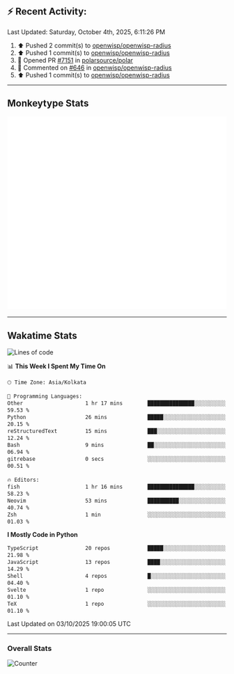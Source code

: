 ## :zap: Recent Activity:
<!--RECENT_ACTIVITY:last_update-->
Last Updated: Saturday, October 4th, 2025, 6:11:26 PM
<!--RECENT_ACTIVITY:last_update_end-->
<!--RECENT_ACTIVITY:start-->
1. ⬆️ Pushed 2 commit(s) to [openwisp/openwisp-radius](https://github.com/openwisp/openwisp-radius)<br>
2. ⬆️ Pushed 1 commit(s) to [openwisp/openwisp-radius](https://github.com/openwisp/openwisp-radius)<br>
3. 💪 Opened PR [#7151](https://github.com/polarsource/polar/pull/7151) in [polarsource/polar](https://github.com/polarsource/polar)<br>
4. 💬 Commented on [#646](https://github.com/openwisp/openwisp-radius/pull/646#discussion_r2400619569) in [openwisp/openwisp-radius](https://github.com/openwisp/openwisp-radius)<br>
5. ⬆️ Pushed 1 commit(s) to [openwisp/openwisp-radius](https://github.com/openwisp/openwisp-radius)<br>
<!--RECENT_ACTIVITY:end-->

---

## Monkeytype Stats
<a href="https://monkeytype.com/profile/dhanus">
  <img src="https://raw.githubusercontent.com/Dhanus3133/Dhanus3133/monkeytype/monkeytype-lb.svg" alt="Monkeytype Profile" />
</a>

---

## Wakatime Stats
<!--START_SECTION:waka-->
![Lines of code](https://img.shields.io/badge/From%20Hello%20World%20I%27ve%20Written-5.0%20million%20lines%20of%20code-blue)

📊 **This Week I Spent My Time On** 

```text
🕑︎ Time Zone: Asia/Kolkata

💬 Programming Languages: 
Other                    1 hr 17 mins        ███████████████░░░░░░░░░░   59.53 % 
Python                   26 mins             █████░░░░░░░░░░░░░░░░░░░░   20.15 % 
reStructuredText         15 mins             ███░░░░░░░░░░░░░░░░░░░░░░   12.24 % 
Bash                     9 mins              ██░░░░░░░░░░░░░░░░░░░░░░░   06.94 % 
gitrebase                0 secs              ░░░░░░░░░░░░░░░░░░░░░░░░░   00.51 % 

🔥 Editors: 
fish                     1 hr 16 mins        ███████████████░░░░░░░░░░   58.23 % 
Neovim                   53 mins             ██████████░░░░░░░░░░░░░░░   40.74 % 
Zsh                      1 min               ░░░░░░░░░░░░░░░░░░░░░░░░░   01.03 % 
```

**I Mostly Code in Python** 

```text
TypeScript               20 repos            █████░░░░░░░░░░░░░░░░░░░░   21.98 % 
JavaScript               13 repos            ████░░░░░░░░░░░░░░░░░░░░░   14.29 % 
Shell                    4 repos             █░░░░░░░░░░░░░░░░░░░░░░░░   04.40 % 
Svelte                   1 repo              ░░░░░░░░░░░░░░░░░░░░░░░░░   01.10 % 
TeX                      1 repo              ░░░░░░░░░░░░░░░░░░░░░░░░░   01.10 % 
```




 Last Updated on 03/10/2025 19:00:05 UTC
<!--END_SECTION:waka-->
---

### Overall Stats

<img src="https://moe-counter.glitch.me/get/@Dhanus3133?theme=asoul" alt="Counter" />
